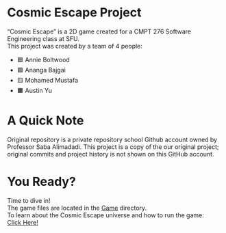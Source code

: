 # Cosmic Escape Project 
“Cosmic Escape” is a 2D game created for a CMPT 276 Software Engineering class at SFU. <br>
This project was created by a team of 4 people:<br>
- 🟦 Annie Boltwood 
- 🟩 Ananga Bajgai 
- 🟨 Mohamed Mustafa 
- 🟧 Austin Yu

# A Quick Note
Original repository is a private repository school Github account owned by Professor Saba Alimadadi. This project is a copy of the our original project; original commits and project history is not shown on this GitHub account.

# You Ready?
Time to dive in!<br>
The game files are located in the [Game](https://github.com/annieboltwood/Cosmic-Escape/tree/main/Game) directory.<br>
To learn about the Cosmic Escape universe and how to run the game:<br>
[Click Here!](https://github.com/annieboltwood/Cosmic-Escape/blob/main/Game/README.md)





